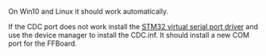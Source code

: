 On Win10 and Linux it should work automatically.

If the CDC port does not work install the [STM32 virtual serial port driver](https://www.st.com/en/development-tools/stsw-stm32102.html) and use the device manager to install the CDC.inf.
It should install a new COM port for the FFBoard.
